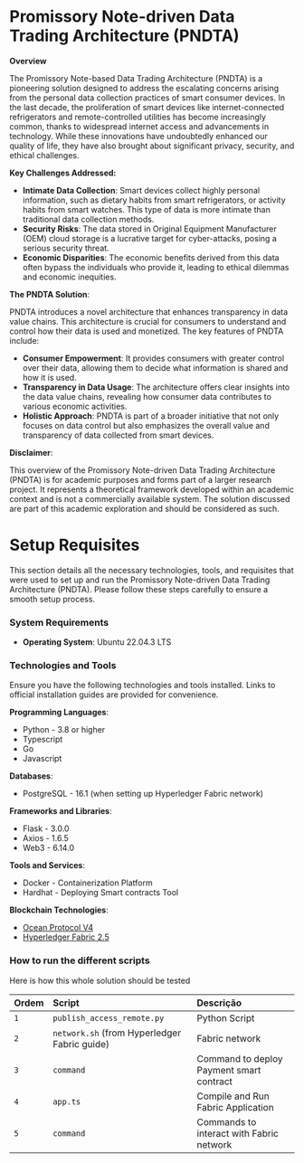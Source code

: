 # Promissory Note-driven Data Trading Architecture (PNDTA)

**Overview**

The Promissory Note-based Data Trading Architecture (PNDTA) is a pioneering solution designed to address the escalating concerns arising from the personal data collection practices of smart consumer devices. In the last decade, the proliferation of smart devices like internet-connected refrigerators and remote-controlled utilities has become increasingly common, thanks to widespread internet access and advancements in technology. While these innovations have undoubtedly enhanced our quality of life, they have also brought about significant privacy, security, and ethical challenges.

**Key Challenges Addressed:**

 - **Intimate Data Collection**: Smart devices collect highly personal information, such as dietary habits from smart refrigerators, or activity habits from smart watches. This type of data is more intimate than traditional data collection methods.
 - **Security Risks**: The data stored in Original Equipment Manufacturer (OEM) cloud storage is a lucrative target for cyber-attacks, posing a serious security threat.
 - **Economic Disparities**: The economic benefits derived from this data often bypass the individuals who provide it, leading to ethical dilemmas and economic inequities.

**The PNDTA Solution**: 

PNDTA introduces a novel architecture that enhances transparency in data value chains. This architecture is crucial for consumers to understand and control how their data is used and monetized. The key features of PNDTA include:

 - **Consumer Empowerment**: It provides consumers with greater control over their data, allowing them to decide what information is shared and how it is used.
 - **Transparency in Data Usage**: The architecture offers clear insights into the data value chains, revealing how consumer data contributes to various economic activities.
 - **Holistic Approach**: PNDTA is part of a broader initiative that not only focuses on data control but also emphasizes the overall value and transparency of data collected from smart devices.

**Disclaimer**:

This overview of the Promissory Note-driven Data Trading Architecture (PNDTA) is for academic purposes and forms part of a larger research project. It represents a theoretical framework developed within an academic context and is not a commercially available system. The solution discussed are part of this academic exploration and should be considered as such.

# Setup Requisites

This section details all the necessary technologies, tools, and requisites that were used to set up and run the Promissory Note-driven Data Trading Architecture (PNDTA). Please follow these steps carefully to ensure a smooth setup process.

### System Requirements

 - **Operating System**: Ubuntu 22.04.3 LTS

### Technologies and Tools

Ensure you have the following technologies and tools installed. Links to official installation guides are provided for convenience.

**Programming Languages**:

 - Python - 3.8 or higher
 - Typescript
 - Go
 - Javascript

**Databases**:

 - PostgreSQL - 16.1 (when setting up Hyperledger Fabric network)

**Frameworks and Libraries**:

 - Flask - 3.0.0
 - Axios - 1.6.5
 - Web3 - 6.14.0

**Tools and Services**:

 - Docker - Containerization Platform
 - Hardhat - Deploying Smart contracts Tool

**Blockchain Technologies**:

 - [Ocean Protocol V4](https://github.com/oceanprotocol/ocean.py/blob/main/READMEs/install.md)
 - [Hyperledger Fabric 2.5](https://hyperledger-fabric.readthedocs.io/en/release-2.5/)


### How to run the different scripts

Here is how this whole solution should be tested

| Ordem   | Script     | Descrição                           |
| :---------- | :--------- | :---------------------------------- |
| `1` | `publish_access_remote.py` | Python Script|
| `2` | `network.sh` (from Hyperledger Fabric guide) | Fabric network|
| `3` | `command` | Command to deploy Payment smart contract|
| `4` | `app.ts` | Compile and Run Fabric Application|
| `5` | `command` | Commands to interact with Fabric network|

